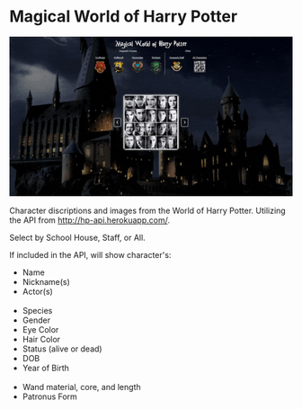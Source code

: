 # Magical World of Harry Potter

<a href="https://github.com/BrettCrafton/Magical-World-of-Harry-Potter" target="_blank" rel="noreferrer"> <img src="https://github.com/BrettCrafton/BrettCrafton/blob/main/assets/Harry%20Potter%20gif.gif?raw=true" alt="project example"/> </a>

Character discriptions and images from the World of Harry Potter.
Utilizing the API from http://hp-api.herokuapp.com/.

Select by School House, Staff, or All.

If included in the API, will show character's:

<ul>
  <li>Name</li>
  <li>Nickname(s)</li>
  <li>Actor(s)</li>
  <br>
  <li>Species</li>
  <li>Gender</li>
  <li>Eye Color</li>
  <li>Hair Color</li>
  <li>Status (alive or dead)</li>
  <li>DOB</li>
  <li>Year of Birth</li>
  <br>
  <li>Wand material, core, and length</li>
  <li>Patronus Form</li>
</ul>

